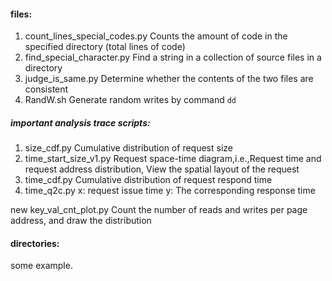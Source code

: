 #### files:
1. count_lines_special_codes.py     Counts the amount of code in the specified directory (total lines of code)
2. find_special_character.py        Find a string in a collection of source files in a directory
3. judge_is_same.py                 Determine whether the contents of the two files are consistent
4. RandW.sh                         Generate random writes by command `dd`

#####  important analysis trace scripts:
1. size_cdf.py                      Cumulative distribution of request size
2. time_start_size_v1.py            Request space-time diagram,i.e.,Request time and request address distribution,
                                    View the spatial layout of the request
3. time_cdf.py                      Cumulative distribution of request respond time
4. time_q2c.py                      x: request issue time    y: The corresponding response time

new
key_val_cnt_plot.py                 Count the number of reads and writes per page address,
                                    and draw the distribution

#### directories:
some example.